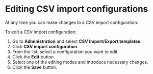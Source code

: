 # Editing CSV import configurations

At any time you can make changes to a CSV import configuration.

To edit a CSV import configuration:

1. Go to **Administration** and select **CSV Import/Export templates**.
2. Click **CSV import configuration**.
3. From the list, select a configuration you want to edit.
4. Click the **Edit** button.
5. Select one of the editing modes and introduce necessary changes.
6. Click the **Save** button.
